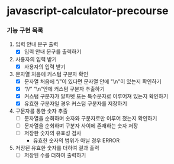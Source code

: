 # javascript-calculator-precourse

### 기능 구현 목록

1. 입력 안내 문구 출력
   - [x] 입력 안내 문구를 출력하기
2. 사용자의 입력 받기
   - [x] 사용자의 입력 받기
3. 문자열 처음에 커스텀 구분자 확인
   - [x] 문자열 처음에 “/”이 있다면 문자열 안에 "\n"이 있는지 확인하기
   - [x] “//” “\n”안에 커스텀 구분자 추출하기
   - [x] 커스텀 구분자가 알파벳 또는 특수문자로 이루어져 있는지 확인하기
   - [x] 유효한 구분자일 경우 커스텀 구분자를 저장하기
4. 구문자를 통한 숫자 추출
   - [ ] 문자열을 순회하며 숫자와 구분자로만 이루어 졌는지 확인하기
   - [ ] 문자열을 순회하며 구분자 사이에 존재하는 숫자 저장
   - [ ] 저장한 숫자의 유효성 검사
     - 유효한 숫자의 범위가 아닐 경우 ERROR
5. 저장된 유효한 숫자를 더하여 결과 출력
   - [ ] 저장된 수를 더하여 출력하기
